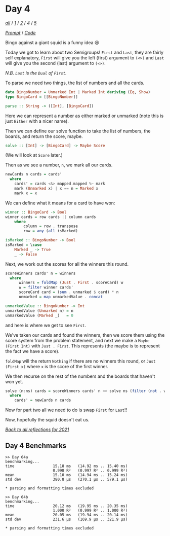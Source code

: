 Day 4
===

<!--
This section is generated and compiled by the build script at ./Build.hs from
the file `./reflections/day04.md`.  If you want to edit this, edit
that file instead!
-->

*[all][reflections]* / *[1][day01]* / *[2][day02]* / *4* / *[5][day05]*

[reflections]: https://github.com/egnwd/advent/blob/main/reflections.md
[day01]: https://github.com/egnwd/advent/blob/2021/reflections-out/day01.md
[day02]: https://github.com/egnwd/advent/blob/2021/reflections-out/day02.md
[day05]: https://github.com/egnwd/advent/blob/2021/reflections-out/day05.md

*[Prompt][d04p]* / *[Code][d04g]*

[d04p]: https://adventofcode.com/2021/day/4
[d04g]: https://github.com/egnwd/advent/blob/main/src/AOC/Challenge/Day04.hs

Bingo against a giant squid is a funny idea 😆

Today we got to learn about two Semigroups! `First` and `Last`,
they are fairly self explanatory, `First` will give you the left (first) argument to `(<>)`
and `Last` will give you the second (last) argument to `(<>)`.

_N.B. `Last` is the `Dual` of `First`._

To parse we need two things, the list of numbers and all the cards.

```haskell
data BingoNumber = Unmarked Int | Marked Int deriving (Eq, Show)
type BingoCard = [[BingoNumber]]

parse :: String -> ([Int], [BingoCard])
```

Here we can represent a number as either marked or unmarked (note this is just `Either` with a nicer name).

Then we can define our solve function to take the list of numbers, the boards, and return the score, maybe.

```haskell
solve :: [Int] -> [BingoCard] -> Maybe Score
```

(We will look at `Score` later.)

Then as we see a number, `n`, we mark all our cards.

```haskell
newCards n cards = cards'
  where
    cards' = cards <&> mapped.mapped %~ mark
    mark (Unmarked x) | x == n = Marked x
    mark x = x
```

We can define what it means for a card to have won:

```haskell
winner :: BingoCard -> Bool
winner cards = row cards || column cards
    where
        column = row . transpose
        row = any (all isMarked)

isMarked :: BingoNumber -> Bool
isMarked = \case
    Marked _ -> True
    _ -> False
```

Next, we work out the scores for all the winners this round.

```haskell
scoreWinners cards' n = winners
  where
      winners = foldMap (Just . First . scoreCard) w
      w = filter winner cards'
      scoreCard card = (sum . unmarked $ card) * n
      unmarked = map unmarkedValue . concat

unmarkedValue :: BingoNumber -> Int
unmarkedValue (Unmarked n) = n
unmarkedValue (Marked _)   = 0
```

and here is where we get to see `First`.

We've taken our cards and found the winners, then we score them using the score system from the problem statement,
and next we make a `Maybe (First Int)` with `Just . First`. This represents (the maybe is to represent the fact we have a score).

`foldMap` will the return `Nothing` if there are no winners this round, or `Just (First x)` where `x` is the score of the first winner.

We then recurse on the rest of the numbers and the boards that haven't won yet.

```haskell
solve (n:ns) cards = scoreWinners cards' n <> solve ns (filter (not . winner) cards')
  where
    cards' = newCards n cards
```

Now for part two all we need to do is swap `First` for `Last`!!

Now, hopefully the squid doesn't eat us.


*[Back to all reflections for 2021][reflections]*

## Day 4 Benchmarks

```
>> Day 04a
benchmarking...
time                 15.18 ms   (14.92 ms .. 15.40 ms)
                     0.998 R²   (0.997 R² .. 0.999 R²)
mean                 15.10 ms   (14.94 ms .. 15.24 ms)
std dev              380.8 μs   (270.1 μs .. 579.1 μs)

* parsing and formatting times excluded

>> Day 04b
benchmarking...
time                 20.12 ms   (19.95 ms .. 20.35 ms)
                     1.000 R²   (0.999 R² .. 1.000 R²)
mean                 20.05 ms   (19.94 ms .. 20.14 ms)
std dev              231.6 μs   (169.9 μs .. 321.9 μs)

* parsing and formatting times excluded
```
